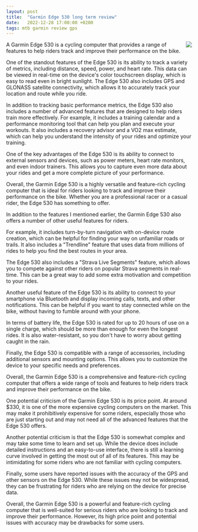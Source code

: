 ```yaml
---
layout: post
title:  "Garmin Edge 530 long term review"
date:   2022-12-28 17:00:00 +0200
tags: mtb garmin review gps
---
```


<a href='http://www.putinyourbasket.com/Garmin%20Edge%20500'><img style="float: right;" src="https://i.imgur.com/lOxfl7fm.jpg?1"></a>
A Garmin Edge 530 is a cycling computer that provides a range of features to help riders track and improve their performance on the bike.

One of the standout features of the Edge 530 is its ability to track a variety of metrics, including distance, speed, power, and heart rate. This data can be viewed in real-time on the device's color touchscreen display, which is easy to read even in bright sunlight. The Edge 530 also includes GPS and GLONASS satellite connectivity, which allows it to accurately track your location and route while you ride.

In addition to tracking basic performance metrics, the Edge 530 also includes a number of advanced features that are designed to help riders train more effectively. For example, it includes a training calendar and a performance monitoring tool that can help you plan and execute your workouts. It also includes a recovery advisor and a VO2 max estimate, which can help you understand the intensity of your rides and optimize your training.

One of the key advantages of the Edge 530 is its ability to connect to external sensors and devices, such as power meters, heart rate monitors, and even indoor trainers. This allows you to capture even more data about your rides and get a more complete picture of your performance.

Overall, the Garmin Edge 530 is a highly versatile and feature-rich cycling computer that is ideal for riders looking to track and improve their performance on the bike. Whether you are a professional racer or a casual rider, the Edge 530 has something to offer.

In addition to the features I mentioned earlier, the Garmin Edge 530 also offers a number of other useful features for riders.

For example, it includes turn-by-turn navigation with on-device route creation, which can be helpful for finding your way on unfamiliar roads or trails. It also includes a "Trendline" feature that uses data from millions of rides to help you find the best routes in your area.

The Edge 530 also includes a "Strava Live Segments" feature, which allows you to compete against other riders on popular Strava segments in real-time. This can be a great way to add some extra motivation and competition to your rides.

Another useful feature of the Edge 530 is its ability to connect to your smartphone via Bluetooth and display incoming calls, texts, and other notifications. This can be helpful if you want to stay connected while on the bike, without having to fumble around with your phone.

In terms of battery life, the Edge 530 is rated for up to 20 hours of use on a single charge, which should be more than enough for even the longest rides. It is also water-resistant, so you don't have to worry about getting caught in the rain.

Finally, the Edge 530 is compatible with a range of accessories, including additional sensors and mounting options. This allows you to customize the device to your specific needs and preferences.

Overall, the Garmin Edge 530 is a comprehensive and feature-rich cycling computer that offers a wide range of tools and features to help riders track and improve their performance on the bike.

One potential criticism of the Garmin Edge 530 is its price point. At around $330, it is one of the more expensive cycling computers on the market. This may make it prohibitively expensive for some riders, especially those who are just starting out and may not need all of the advanced features that the Edge 530 offers.

Another potential criticism is that the Edge 530 is somewhat complex and may take some time to learn and set up. While the device does include detailed instructions and an easy-to-use interface, there is still a learning curve involved in getting the most out of all of its features. This may be intimidating for some riders who are not familiar with cycling computers.

Finally, some users have reported issues with the accuracy of the GPS and other sensors on the Edge 530. While these issues may not be widespread, they can be frustrating for riders who are relying on the device for precise data.

Overall, the Garmin Edge 530 is a powerful and feature-rich cycling computer that is well-suited for serious riders who are looking to track and improve their performance. However, its high price point and potential issues with accuracy may be drawbacks for some users.